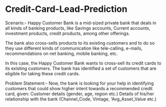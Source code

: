 # Credit-Card-Lead-Prediction
Scenario:- 
Happy Customer Bank is a mid-sized private bank that deals in all kinds of banking products, like Savings accounts, Current accounts, investment products, credit products, among other offerings.

The bank also cross-sells products to its existing customers and to do so they use different kinds of communication like tele-calling, e-mails, recommendations on net banking, mobile banking, etc.

In this case, the Happy Customer Bank wants to cross-sell its credit cards to its existing customers. The bank has identified a set of customers that are eligible for taking these credit cards.

Problem Statement:- 
Now, the bank is looking for your help in identifying customers that could show higher intent towards a recommended credit card, given: Customer details (gender, age, region etc.) Details of his/her relationship with the bank (Channel_Code, Vintage, 'Avg_Asset_Value etc.)
